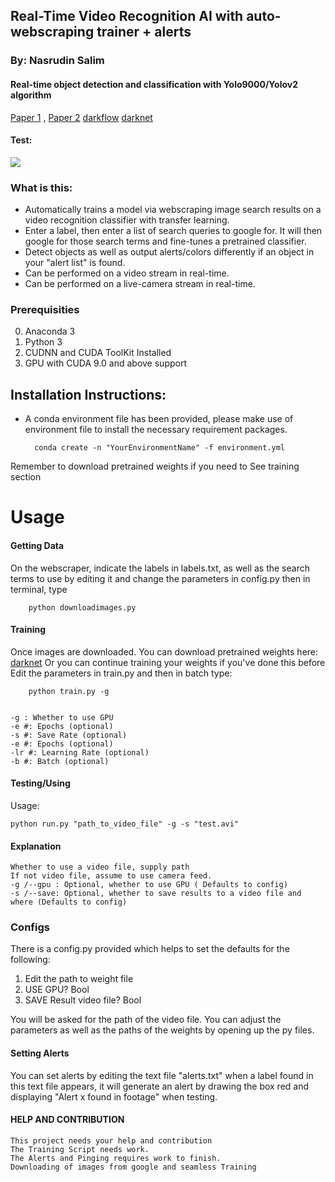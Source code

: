 
## Real-Time Video Recognition AI with auto-webscraping trainer + alerts
### By: Nasrudin Salim

#### Real-time object detection and classification with Yolo9000/Yolov2 algorithm
[Paper 1](https://arxiv.org/pdf/1506.02640.pdf) , [Paper 2](https://arxiv.org/pdf/1612.08242.pdf)  [darkflow](https://github.com/thtrieu/darkflow)   [darknet](http://pjreddie.com/darknet/yolo/) 

#### Test:
![ ](nas-demo.gif  "Algorithm Real-Time Demo")

### What is this:

- Automatically trains a model via webscraping image search results on a video recognition classifier with transfer learning.
- Enter a label, then enter a list of search queries to google for. It will then google for those search terms and fine-tunes a pretrained classifier.
- Detect objects as well as output alerts/colors differently if an object in your "alert list" is found.
- Can be performed on a video stream in real-time.
- Can be performed on a live-camera stream in real-time.


### Prerequisities
0. Anaconda 3
1.  Python 3
2. CUDNN and CUDA ToolKit Installed
3. GPU with CUDA 9.0 and above support

## Installation Instructions:
- A conda environment file has been provided, please make use of environment file to install the necessary requirement packages.


		conda create -n "YourEnvironmentName" -f environment.yml

Remember to download pretrained weights if you need to
See training section

# Usage
#### Getting Data
On the webscraper, indicate the labels in labels.txt, as well as the search terms to use by editing it and change the parameters in config.py then in terminal, type


		python downloadimages.py

#### Training
Once images are downloaded. You can download pretrained weights here: 
[darknet](https://pjreddie.com/darknet/yolo/) 
Or you can continue training your weights if you've done this before
Edit the parameters in train.py and then in batch type:

		python train.py -g


	-g : Whether to use GPU
	-e #: Epochs (optional)
	-s #: Save Rate (optional)
	-e #: Epochs (optional)
	-lr #: Learning Rate (optional)
	-b #: Batch (optional)


#### Testing/Using
Usage:

	python run.py "path_to_video_file" -g -s "test.avi"
	
#### Explanation

	Whether to use a video file, supply path
	If not video file, assume to use camera feed.
	-g /--gpu : Optional, whether to use GPU ( Defaults to config)
	-s /--save: Optional, whether to save results to a video file and where (Defaults to config)

### Configs

There is a config.py provided which helps to set the defaults for the following:
1. 	Edit the path to weight file
2. 	USE GPU? Bool
3. 	SAVE Result video file? Bool


You will be asked for the path of the video file. You can adjust the parameters as well as the paths of the weights by opening up the py files.

#### Setting Alerts
You can set alerts by editing the text file "alerts.txt" when a label found in this text file appears, it will generate an alert by drawing the box red and displaying "Alert x found in footage" when testing.

#### HELP AND CONTRIBUTION

	This project needs your help and contribution
	The Training Script needs work.
	The Alerts and Pinging requires work to finish.
	Downloading of images from google and seamless Training


